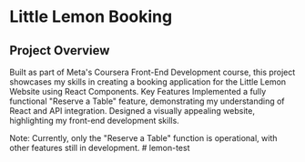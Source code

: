 # Little Lemon Booking

## Project Overview

Built as part of Meta's Coursera Front-End Development course, this project showcases my skills in creating a booking application for the Little Lemon Website using React Components.
Key Features
Implemented a fully functional "Reserve a Table" feature, demonstrating my understanding of React and API integration.
Designed a visually appealing website, highlighting my front-end development skills.

Note: Currently, only the "Reserve a Table" function is operational, with other features still in development.
#   l e m o n - t e s t  
 